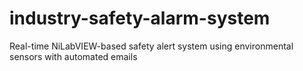 # industry-safety-alarm-system
Real-time NiLabVIEW-based safety alert system using environmental sensors with automated emails
